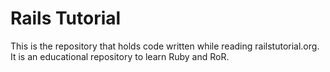 Rails Tutorial
==============

This is the repository that holds code written while reading railstutorial.org.
It is an educational repository to learn Ruby and RoR.
